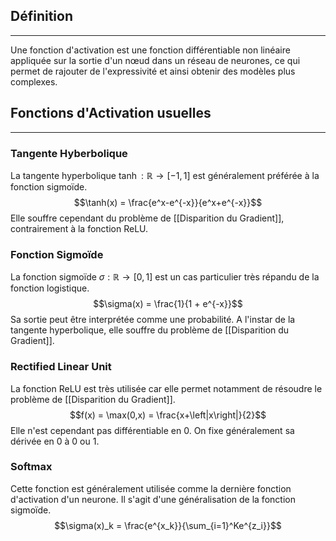 

## Définition

<hr>

Une fonction d'activation est une fonction différentiable non linéaire appliquée sur la sortie d'un nœud dans un réseau de neurones, ce qui permet de rajouter de l'expressivité et ainsi obtenir des modèles plus complexes.


## Fonctions d'Activation usuelles

<hr>

### Tangente Hyberbolique

La tangente hyperbolique $\tanh:\mathbb{R}\rightarrow[-1,1]$ est généralement préférée à la fonction sigmoïde.
$$\tanh(x) = \frac{e^x-e^{-x}}{e^x+e^{-x}}$$
Elle souffre cependant du problème de [[Disparition du Gradient]], contrairement à la fonction ReLU.

### Fonction Sigmoïde

La fonction sigmoïde $\sigma:\mathbb{R}\rightarrow[0,1]$ est un cas particulier très répandu de la fonction logistique.
$$\sigma(x) = \frac{1}{1 + e^{-x}}$$
Sa sortie peut être interprétée comme une probabilité. A l'instar de la tangente hyperbolique, elle souffre du problème de [[Disparition du Gradient]].

### Rectified Linear Unit

La fonction ReLU est très utilisée car elle permet notamment de résoudre le problème de [[Disparition du Gradient]].
$$f(x) = \max(0,x) = \frac{x+\left|x\right|}{2}$$
Elle n'est cependant pas différentiable en 0. On fixe généralement sa dérivée en 0 à 0 ou 1.

### Softmax

Cette fonction est généralement utilisée comme la dernière fonction d'activation d'un neurone. Il s'agit d'une généralisation de la fonction sigmoïde.
$$\sigma(x)_k = \frac{e^{x_k}}{\sum_{i=1}^Ke^{z_i}}$$